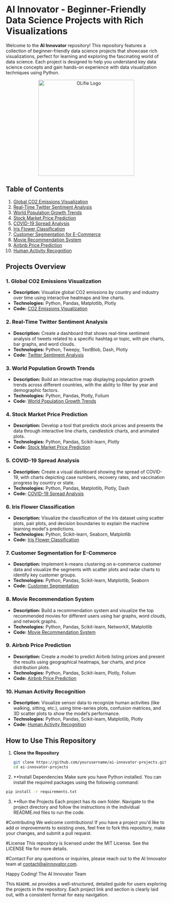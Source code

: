 # AI Innovator - Beginner-Friendly Data Science Projects with Rich Visualizations

Welcome to the **AI Innovator** repository! This repository features a collection of beginner-friendly data science projects that showcase rich visualizations, perfect for learning and exploring the fascinating world of data science. Each project is designed to help you understand key data science concepts and gain hands-on experience with data visualization techniques using Python.

<p align="center">
  <img src="https://miro.medium.com/v2/resize:fit:238/1*4VyR0PGZMswEqmPsDJSh0g.png" alt="OLifie Logo" width="300px">
</p>


## Table of Contents

1. [Global CO2 Emissions Visualization](#1-global-co2-emissions-visualization)
2. [Real-Time Twitter Sentiment Analysis](#2-real-time-twitter-sentiment-analysis)
3. [World Population Growth Trends](#3-world-population-growth-trends)
4. [Stock Market Price Prediction](#4-stock-market-price-prediction)
5. [COVID-19 Spread Analysis](#5-covid-19-spread-analysis)
6. [Iris Flower Classification](#6-iris-flower-classification)
7. [Customer Segmentation for E-Commerce](#7-customer-segmentation-for-e-commerce)
8. [Movie Recommendation System](#8-movie-recommendation-system)
9. [Airbnb Price Prediction](#9-airbnb-price-prediction)
10. [Human Activity Recognition](#10-human-activity-recognition)

## Projects Overview

### 1. Global CO2 Emissions Visualization
- **Description:** Visualize global CO2 emissions by country and industry over time using interactive heatmaps and line charts.
- **Technologies:** Python, Pandas, Matplotlib, Plotly
- **Code:** [CO2 Emissions Visualization](./global_co2_emissions_visualization)

### 2. Real-Time Twitter Sentiment Analysis
- **Description:** Create a dashboard that shows real-time sentiment analysis of tweets related to a specific hashtag or topic, with pie charts, bar graphs, and word clouds.
- **Technologies:** Python, Tweepy, TextBlob, Dash, Plotly
- **Code:** [Twitter Sentiment Analysis](./real_time_twitter_sentiment_analysis)

### 3. World Population Growth Trends
- **Description:** Build an interactive map displaying population growth trends across different countries, with the ability to filter by year and demographic factors.
- **Technologies:** Python, Pandas, Plotly, Folium
- **Code:** [World Population Growth Trends](./world_population_growth_trends)

### 4. Stock Market Price Prediction
- **Description:** Develop a tool that predicts stock prices and presents the data through interactive line charts, candlestick charts, and animated plots.
- **Technologies:** Python, Pandas, Scikit-learn, Plotly
- **Code:** [Stock Market Price Prediction](./stock_market_price_prediction)

### 5. COVID-19 Spread Analysis
- **Description:** Create a visual dashboard showing the spread of COVID-19, with charts depicting case numbers, recovery rates, and vaccination progress by country or state.
- **Technologies:** Python, Pandas, Matplotlib, Plotly, Dash
- **Code:** [COVID-19 Spread Analysis](./covid_19_spread_analysis)

### 6. Iris Flower Classification
- **Description:** Visualize the classification of the Iris dataset using scatter plots, pair plots, and decision boundaries to explain the machine learning model's predictions.
- **Technologies:** Python, Scikit-learn, Seaborn, Matplotlib
- **Code:** [Iris Flower Classification](./iris_flower_classification)

### 7. Customer Segmentation for E-Commerce
- **Description:** Implement k-means clustering on e-commerce customer data and visualize the segments with scatter plots and radar charts to identify key customer groups.
- **Technologies:** Python, Pandas, Scikit-learn, Matplotlib, Seaborn
- **Code:** [Customer Segmentation](./customer_segmentation_e_commerce)

### 8. Movie Recommendation System
- **Description:** Build a recommendation system and visualize the top recommended movies for different users using bar graphs, word clouds, and network graphs.
- **Technologies:** Python, Pandas, Scikit-learn, NetworkX, Matplotlib
- **Code:** [Movie Recommendation System](./movie_recommendation_system)

### 9. Airbnb Price Prediction
- **Description:** Create a model to predict Airbnb listing prices and present the results using geographical heatmaps, bar charts, and price distribution plots.
- **Technologies:** Python, Pandas, Scikit-learn, Plotly, Folium
- **Code:** [Airbnb Price Prediction](./airbnb_price_prediction)

### 10. Human Activity Recognition
- **Description:** Visualize sensor data to recognize human activities (like walking, sitting, etc.), using time-series plots, confusion matrices, and 3D scatter plots to show the model’s performance.
- **Technologies:** Python, Pandas, Scikit-learn, Matplotlib, Plotly
- **Code:** [Human Activity Recognition](./human_activity_recognition)

## How to Use This Repository

1. **Clone the Repository**
   ```bash
   git clone https://github.com/yourusername/ai-innovator-projects.git
   cd ai-innovator-projects
   ```
2. **Install Dependencies Make sure you have Python installed. You can install the required packages using the following command:

``` bash
pip install -r requirements.txt
```
3. **Run the Projects Each project has its own folder. Navigate to the project directory and follow the instructions in the individual README.md files to run the code.

#Contributing
We welcome contributions! If you have a project you'd like to add or improvements to existing ones, feel free to fork this repository, make your changes, and submit a pull request.

#License
This repository is licensed under the MIT License. See the LICENSE file for more details.

#Contact
For any questions or inquiries, please reach out to the AI Innovator team at contact@aiinnovator.com.

Happy Coding!
The AI Innovator Team


This `README.md` provides a well-structured, detailed guide for users exploring the projects in the repository. Each project link and section is clearly laid out, with a consistent format for easy navigation.
